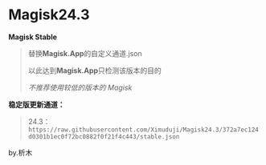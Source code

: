 # Magisk24.3
**Magisk Stable**

> 替换**Magisk.App**的自定义通道.json
>
> 以此达到**Magisk.App**只检测该版本的目的
>
> *不推荐使用较低的版本的 Magisk*

**稳定版更新通道：**

> 24.3：`https://raw.githubusercontent.com/Ximuduji/Magisk24.3/372a7ec124d0301b1ec0f72bc0882f0f21f4c443/stable.json`
>
by.析木

